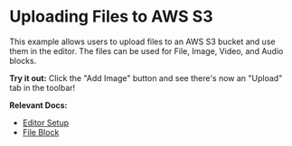 # Uploading Files to AWS S3

This example allows users to upload files to an AWS S3 bucket and use them in the editor. The files can be used for File, Image, Video, and Audio blocks.

**Try it out:** Click the "Add Image" button and see there's now an "Upload" tab in the toolbar!

**Relevant Docs:**

- [Editor Setup](/docs/editor-basics/setup)
- [File Block](/docs/editor-basics/default-schema#file)
